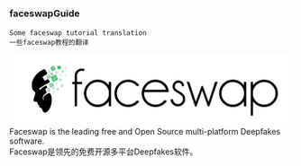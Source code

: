 ### faceswapGuide
    Some faceswap tutorial translation
    一些faceswap教程的翻译

![faceswap](https://github.com/yaoshuguo/faceswapGuide/blob/master/images/faceswap.jpg)<br>
Faceswap is the leading free and Open Source multi-platform Deepfakes software.<br>
Faceswap是领先的免费开源多平台Deepfakes软件。


